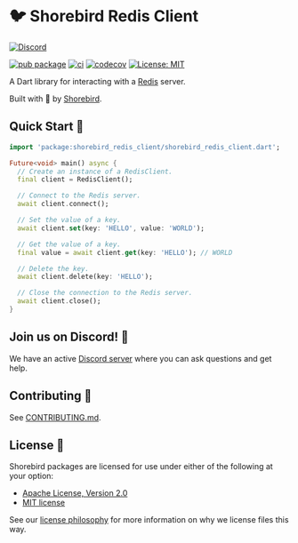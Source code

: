 # 🐦 Shorebird Redis Client

[![Discord][discord_badge]][discord_link]

[![pub package][pub_badge]][pub_link]
[![ci][ci_badge]][ci_link]
[![codecov][codecov_badge]][codecov_link]
[![License: MIT][license_badge]][license_link]

A Dart library for interacting with a [Redis][redis_link] server.

Built with 💙 by [Shorebird][shorebird_link].

## Quick Start 🚀

```dart
import 'package:shorebird_redis_client/shorebird_redis_client.dart';

Future<void> main() async {
  // Create an instance of a RedisClient.
  final client = RedisClient();

  // Connect to the Redis server.
  await client.connect();

  // Set the value of a key.
  await client.set(key: 'HELLO', value: 'WORLD');

  // Get the value of a key.
  final value = await client.get(key: 'HELLO'); // WORLD

  // Delete the key.
  await client.delete(key: 'HELLO');

  // Close the connection to the Redis server.
  await client.close();
}
```

## Join us on Discord! 💬

We have an active [Discord server][discord_link] where you can
ask questions and get help.

## Contributing 🤝

See [CONTRIBUTING.md](CONTRIBUTING.md).

## License 📃

Shorebird packages are licensed for use under either of the following at your option:

- [Apache License, Version 2.0][apache_link]
- [MIT license][mit_link]

See our [license philosophy](https://github.com/shorebirdtech/handbook/blob/main/engineering.md#licensing-philosophy) for more information on why we license files this way.

[apache_link]: http://www.apache.org/licenses/LICENSE-2.0
[ci_badge]: https://github.com/shorebirdtech/shorebird/actions/workflows/main.yaml/badge.svg
[ci_link]: https://github.com/shorebirdtech/shorebird/actions/workflows/main.yaml
[codecov_badge]: https://codecov.io/gh/shorebirdtech/shorebird/branch/main/graph/badge.svg
[codecov_link]: https://codecov.io/gh/shorebirdtech/shorebird
[discord_badge]: https://dcbadge.vercel.app/api/server/shorebird
[discord_link]: https://discord.gg/shorebird
[license_badge]: https://img.shields.io/badge/license-MIT-blue.svg
[license_link]: https://opensource.org/licenses/MIT
[mit_link]: http://opensource.org/licenses/MIT
[pub_badge]: https://img.shields.io/pub/v/shorebird_redis_client.svg
[pub_link]: https://pub.dev/packages/shorebird_redis_client
[redis_link]: https://redis.io
[shorebird_link]: https://shorebird.dev

